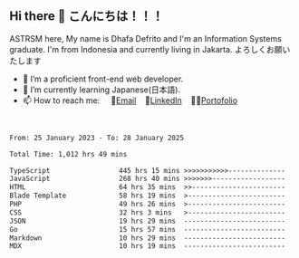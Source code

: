 ## Hi there 👋 こんにちは！！！
ASTRSM here, My name is Dhafa Defrito and I'm an Information Systems graduate. I'm from Indonesia and currently living in Jakarta. よろしくお願いたします

- 🔭 I’m a proficient front-end web developer.
- 🌱 I’m currently learning Japanese(日本語).
- 📫 How to reach me: &nbsp;&nbsp;&nbsp;&nbsp;📧[Email](ddefrito@gmail.com)&nbsp;&nbsp;&nbsp;&nbsp;💼[LinkedIn](https://www.linkedin.com/in/dhafa-defrita-rama-yudistira-9357a9229/)&nbsp;&nbsp;&nbsp;&nbsp;👨‍🎨[Portofolio](https://ddefrito.vercel.app/)
<br>
<!-- <p align="left">
<a href="https://github.com/ASTRSM">
  <img height="180em" src="https://github-readme-stats-eight-theta.vercel.app/api?username=ASTRSM&show_icons=true&theme=dracula&include_all_commits=true&count_private=true"/>
  <img height="180em" src="https://github-readme-stats-eight-theta.vercel.app/api/top-langs/?username=ASTRSM&layout=compact&langs_count=8&theme=dracula"/>
</a>
</p> -->

<!--START_SECTION:waka-->

```txt
From: 25 January 2023 - To: 28 January 2025

Total Time: 1,012 hrs 49 mins

TypeScript                 445 hrs 15 mins >>>>>>>>>>>--------------   43.96 %
JavaScript                 268 hrs 40 mins >>>>>>>------------------   26.53 %
HTML                       64 hrs 35 mins  >>-----------------------   06.38 %
Blade Template             58 hrs 19 mins  >------------------------   05.76 %
PHP                        49 hrs 26 mins  >------------------------   04.88 %
CSS                        32 hrs 3 mins   >------------------------   03.17 %
JSON                       19 hrs 29 mins  -------------------------   01.92 %
Go                         15 hrs 57 mins  -------------------------   01.57 %
Markdown                   10 hrs 29 mins  -------------------------   01.04 %
MDX                        10 hrs 19 mins  -------------------------   01.02 %
```

<!--END_SECTION:waka-->
